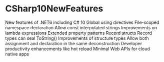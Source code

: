 # CSharp10NewFeatures
New features of .NET6 including C# 10
Global using directives
File-scoped namespace declaration
Allow const interpolated strings
Improvements on lambda expressions
Extended property patterns
Record structs
Record types can seal ToString()
Improvements of structure types
Allow both assignment and declaration in the same deconstruction
Developer  productivity enhancements like hot reload
Minimal Web APIs for cloud native apps
